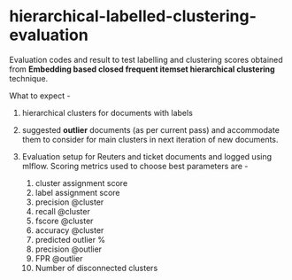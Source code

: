 # hierarchical-labelled-clustering-evaluation

Evaluation codes and result to test labelling and clustering scores obtained from **Embedding based closed frequent itemset hierarchical clustering** technique.

What to expect -
1. hierarchical clusters for documents with labels

2. suggested **outlier** documents (as per current pass) and accommodate them to consider for main clusters in next iteration of new documents.

3. Evaluation setup for Reuters and ticket documents and logged using mlflow. Scoring metrics used to choose best parameters are -
    1. cluster assignment score
    2. label assignment score 
    3. precision @cluster
    4. recall @cluster
    5. fscore @cluster
    6. accuracy @cluster
    7. predicted outlier %
    8. precision @outlier
    9. FPR @outlier
    10. Number of disconnected clusters
    
